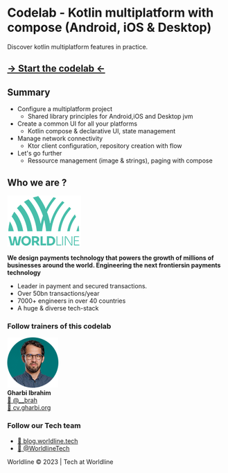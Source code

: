 # Codelab - Kotlin multiplatform with compose  (Android, iOS & Desktop)

Discover kotlin multiplatform features in practice.

## [→ Start the codelab ←](https://worldline.github.io/learning-kotlin-multiplatform/)

## Summary 
* Configure a multiplatform project 
    * Shared library principles for Android,iOS and Desktop jvm 
* Create a common UI for all your platforms 
    * Kotlin compose & declarative UI, state management 
* Manage network connectivity 
    * Ktor client configuration, repository creation with flow 
* Let's go further
    * Ressource management (image & strings), paging with compose 

## Who we are ?

![avatar](docs/src/assets/images/logo_worldline.png)  

**We design payments technology that powers the growth of millions​ of businesses around the world. Engineering the next frontiers​ in payments technology​**  
* Leader in payment and secured transactions. ​ 
* Over 50bn transactions/year​
* 7000+ engineers​ in over 40 countries​
* A huge & diverse​ tech-stack

### Follow trainers of this codelab

![avatar](docs/src/assets/images/avatar.png)  
**Gharbi Ibrahim**  
[🔗 @__brah​](https://twitter.com/__brah)  
[🔗 cv.gharbi.org](http://blog.worldline.tech)

### Follow our Tech team

* [🔗 blog.worldline.tech](http://blog.worldline.tech)
* [🔗 @WorldlineTech​](https://twitter.com/worldlinetech)

Worldline © 2023 | Tech at Worldline
